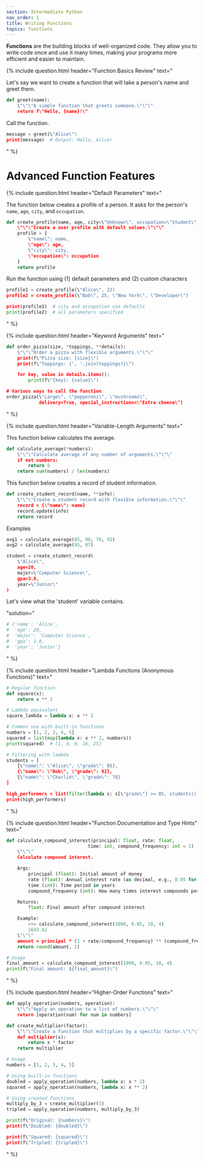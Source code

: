 ```yaml
---
section: Intermediate Python
nav_order: 1
title: Writing Functions
topics: functions
---
```


**Functions** are the building blocks of well-organized code. They allow you to write code once and use it many times, making your programs more efficient and easier to maintain.

{% include question.html header="Function Basics Review" text="

Let's say we want to create a function that will take a person's name and greet them.

```python
def greet(name):
    \"\"\"A simple function that greets someone.\"\"\"
    return f\"Hello, {name}!\"
```

Call the function.

```python
message = greet(\"Alice\")
print(message)  # Output: Hello, Alice!
```
" %}

# Advanced Function Features

{% include question.html header="Default Parameters" text="

The function below creates a profile of a person. It asks for the person's ```name```, ```age```, ```city```, and ```occupation```.

```python
def create_profile(name, age, city=\"Unknown\", occupation=\"Student\"):
    \"\"\"Create a user profile with default values.\"\"\"
    profile = {
        \"name\": name,
        \"age\": age,
        \"city\": city,
        \"occupation\": occupation
    }
    return profile
```

Run the function using (1) default parameters and (2) custom characters

```python
profile1 = create_profile(\"Alice\", 22)
profile2 = create_profile(\"Bob\", 25, \"New York\", \"Developer\")

print(profile1)  # city and occupation use defaults
print(profile2)  # all parameters specified
```
" %}

{% include question.html header="Keyword Arguments" text="
```python
def order_pizza(size, *toppings, **details):
    \"\"\"Order a pizza with flexible arguments.\"\"\"
    print(f\"Pizza size: {size}\")
    print(f\"Toppings: {', '.join(toppings)}\")

    for key, value in details.items():
        print(f\"{key}: {value}\")

# Various ways to call the function
order_pizza(\"Large\", \"pepperoni\", \"mushrooms\",
            delivery=True, special_instructions=\"Extra cheese\")
```
" %}

{% include question.html header="Variable-Length Arguments" text="

This function below calculates the average.

```python
def calculate_average(*numbers):
    \"\"\"Calculate average of any number of arguments.\"\"\"
    if not numbers:
        return 0
    return sum(numbers) / len(numbers)
```

This function below creates a record of student information.

```python
def create_student_record(name, **info):
    \"\"\"Create a student record with flexible information.\"\"\"
    record = {\"name\": name}
    record.update(info)
    return record
```

Examples

```python
avg1 = calculate_average(85, 90, 78, 92)
avg2 = calculate_average(95, 87)

student = create_student_record(
    \"Alice\",
    age=20,
    major=\"Computer Science\",
    gpa=3.8,
    year=\"Junior\"
)
```

Let's view what the 'student' variable contains.

"solution="
```python
# {'name': 'Alice',
#  'age': 20,
#  'major': 'Computer Science',
#  'gpa': 3.8,
#  'year': 'Junior'}
```
" %}

{% include question.html header="Lambda Functions (Anonymous Functions)" text="
```python
# Regular function
def square(x):
    return x ** 2

# Lambda equivalent
square_lambda = lambda x: x ** 2

# Common use with built-in functions
numbers = [1, 2, 3, 4, 5]
squared = list(map(lambda x: x ** 2, numbers))
print(squared)  # [1, 4, 9, 16, 25]

# Filtering with lambda
students = [
    {\"name\": \"Alice\", \"grade\": 85},
    {\"name\": \"Bob\", \"grade\": 92},
    {\"name\": \"Charlie\", \"grade\": 78}
]

high_performers = list(filter(lambda s: s[\"grade\"] >= 85, students))
print(high_performers)
```
" %}

{% include question.html header="Function Documentation and Type Hints" text="
```python
def calculate_compound_interest(principal: float, rate: float,
                              time: int, compound_frequency: int = 1) -> float:
    \"\"\"
    Calculate compound interest.

    Args:
        principal (float): Initial amount of money
        rate (float): Annual interest rate (as decimal, e.g., 0.05 for 5%)
        time (int): Time period in years
        compound_frequency (int): How many times interest compounds per year

    Returns:
        float: Final amount after compound interest

    Example:
        >>> calculate_compound_interest(1000, 0.05, 10, 4)
        1643.62
    \"\"\"
    amount = principal * (1 + rate/compound_frequency) ** (compound_frequency * time)
    return round(amount, 2)

# Usage
final_amount = calculate_compound_interest(1000, 0.05, 10, 4)
print(f\"Final amount: ${final_amount}\")
```
" %}

{% include question.html header="Higher-Order Functions" text="
```python
def apply_operation(numbers, operation):
    \"\"\"Apply an operation to a list of numbers.\"\"\"
    return [operation(num) for num in numbers]

def create_multiplier(factor):
    \"\"\"Create a function that multiplies by a specific factor.\"\"\"
    def multiplier(x):
        return x * factor
    return multiplier

# Usage
numbers = [1, 2, 3, 4, 5]

# Using built-in functions
doubled = apply_operation(numbers, lambda x: x * 2)
squared = apply_operation(numbers, lambda x: x ** 2)

# Using created functions
multiply_by_3 = create_multiplier(3)
tripled = apply_operation(numbers, multiply_by_3)

print(f\"Original: {numbers}\")
print(f\"Doubled: {doubled}\")

print(f\"Squared: {squared}\")
print(f\"Tripled: {tripled}\")
```
" %}
